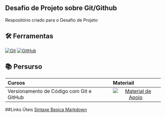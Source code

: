 ## Desafio de Projeto sobre Git/Github
 Respositório criado para o Desafio de Projeto

## 🛠 Ferramentas
[![Git](https://img.shields.io/badge/Git-000?style=for-the-badge&logo=git&logoColor=E94D5F)](https://git-scm.com/doc) 
[![GitHub](https://img.shields.io/badge/GitHub-000?style=for-the-badge&logo=github&logoColor=30A3DC)](https://docs.github.com/)
<br>

## 📚 Persurso
<table>
  <thead>
    <tr align="left">
      <th>Cursos</th>
      <th>Materiail</th>
    </tr>
  </thead>
  <tbody align="left">
    <tr>
      <td>Versionamento de Código com Git e GitHub</td>
      <td align="center">
        <a href="https://github.com/eduardodneves/dio-desafio-github/tree/main/Versionamento%20de%20Código%20com%20Git%20e%20GitHub">
           <img align="center" alt="Material de Apoio" src="https://img.shields.io/badge/Ver%20Material-30A3DC?style=for-the-badge">
         </a>
      </td>    
    </tr>
  </tbody>
  <tfoot></tfoot>
</table>

##Links Úteis
[Sintaxe Basica Markdown](https://www.markdownguide.org/basic-syntax/)
